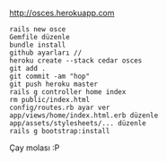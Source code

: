 http://osces.herokuapp.com

	rails new osce
	Gemfile düzenle
	bundle install
	github ayarları //
	heroku create --stack cedar osces
	git add .
	git commit -am "hop"
	git push heroku master
	rails g controller home index
	rm public/index.html
	config/routes.rb ayar ver
	app/views/home/index.html.erb düzenle
	app/assets/stylesheets/... düzenle
	rails g bootstrap:install

Çay molası :P
